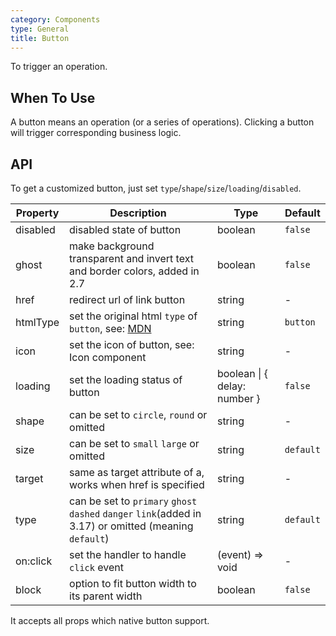 ```yaml
---
category: Components
type: General
title: Button
---
```


To trigger an operation.

## When To Use

A button means an operation (or a series of operations). Clicking a button will trigger corresponding business logic.

## API

To get a customized button, just set `type`/`shape`/`size`/`loading`/`disabled`.

| Property | Description | Type | Default |
| --- | --- | --- | --- |
| disabled | disabled state of button | boolean | `false` |
| ghost | make background transparent and invert text and border colors, added in 2.7 | boolean | `false` |
| href | redirect url of link button | string | - |
| htmlType | set the original html `type` of `button`, see: [MDN](https://developer.mozilla.org/en-US/docs/Web/HTML/Element/button#attr-type) | string | `button` |
| icon | set the icon of button, see: Icon component | string | - |
| loading | set the loading status of button | boolean \| { delay: number } | `false` |
| shape | can be set to `circle`, `round` or omitted | string | - |
| size | can be set to `small` `large` or omitted | string | `default` |
| target | same as target attribute of a, works when href is specified | string | - |
| type | can be set to `primary` `ghost` `dashed` `danger` `link`(added in 3.17) or omitted (meaning `default`) | string | `default` |
| on:click | set the handler to handle `click` event | (event) => void | - |
| block | option to fit button width to its parent width | boolean | `false` |

It accepts all props which native button support.


<style>
:global([id^=components-button-demo-] .ant-btn) {
  margin-right: 8px;
  margin-bottom: 12px;
}
:global([id^=components-button-demo-] .ant-btn-group > .ant-btn),
:global([id^=components-button-demo-] .ant-btn-group > span > .ant-btn) {
  margin-right: 0;
}
</style>
